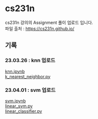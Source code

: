 # cs231n
cs231n 강의의 Assignment 풀이 업로드 입니다.
<br>
파일 출처 : https://cs231n.github.io/

## 기록
### 23.03.26 : knn 업로드 <br>
[knn.ipynb](https://github.com/uijoon/cs231n/blob/master/assignment1/knn.ipynb) <br>
[k_nearest_neighbor.py](https://github.com/uijoon/cs231n/blob/master/assignment1/cs231n/classifiers/k_nearest_neighbor.py)

### 23.04.01 : svm 업로드 <br>
[svm.ipynb](https://github.com/uijoon/cs231n/blob/master/assignment1/svm.ipynb)<br>
[linear_svm.py](https://github.com/uijoon/cs231n/blob/master/assignment1/cs231n/classifiers/linear_svm.py)<br>
[linear_classifier.py](https://github.com/uijoon/cs231n/blob/master/assignment1/cs231n/classifiers/linear_classifier.py)<br>
